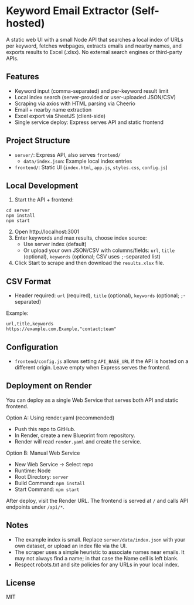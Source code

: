 # Keyword Email Extractor (Self-hosted)

A static web UI with a small Node API that searches a local index of URLs per keyword, fetches webpages, extracts emails and nearby names, and exports results to Excel (.xlsx). No external search engines or third-party APIs.

## Features
- Keyword input (comma-separated) and per-keyword result limit
- Local index search (server-provided or user-uploaded JSON/CSV)
- Scraping via axios with HTML parsing via Cheerio
- Email + nearby name extraction
- Excel export via SheetJS (client-side)
- Single service deploy: Express serves API and static frontend

## Project Structure
- `server/`: Express API, also serves `frontend/`
  - `data/index.json`: Example local index entries
- `frontend/`: Static UI (`index.html`, `app.js`, `styles.css`, `config.js`)

## Local Development
1. Start the API + frontend:
```
cd server
npm install
npm start
```
2. Open http://localhost:3001
3. Enter keywords and max results, choose index source:
   - Use server index (default)
   - Or upload your own JSON/CSV with columns/fields: `url`, `title` (optional), `keywords` (optional; CSV uses `;`-separated list)
4. Click Start to scrape and then download the `results.xlsx` file.

## CSV Format
- Header required: `url` (required), `title` (optional), `keywords` (optional; `;`-separated)

Example:
```
url,title,keywords
https://example.com,Example,"contact;team"
```

## Configuration
- `frontend/config.js` allows setting `API_BASE_URL` if the API is hosted on a different origin. Leave empty when Express serves the frontend.

## Deployment on Render
You can deploy as a single Web Service that serves both API and static frontend.

Option A: Using render.yaml (recommended)
- Push this repo to GitHub.
- In Render, create a new Blueprint from repository.
- Render will read `render.yaml` and create the service.

Option B: Manual Web Service
- New Web Service → Select repo
- Runtime: Node
- Root Directory: `server`
- Build Command: `npm install`
- Start Command: `npm start`

After deploy, visit the Render URL. The frontend is served at `/` and calls API endpoints under `/api/*`.

## Notes
- The example index is small. Replace `server/data/index.json` with your own dataset, or upload an index file via the UI.
- The scraper uses a simple heuristic to associate names near emails. It may not always find a name; in that case the Name cell is left blank.
- Respect robots.txt and site policies for any URLs in your local index.

## License
MIT 
